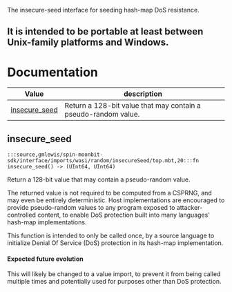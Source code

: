 The insecure-seed interface for seeding hash-map DoS resistance.

It is intended to be portable at least between Unix-family platforms and
Windows.
---
# Documentation
|Value|description|
|---|---|
|[insecure\_seed](#insecure_seed)| Return a 128-bit value that may contain a pseudo-random value.|

## insecure\_seed

```moonbit
:::source,gmlewis/spin-moonbit-sdk/interface/imports/wasi/random/insecureSeed/top.mbt,20:::fn insecure_seed() -> (UInt64, UInt64)
```
 Return a 128-bit value that may contain a pseudo-random value.

 The returned value is not required to be computed from a CSPRNG, and may
even be entirely deterministic. Host implementations are encouraged to
provide pseudo-random values to any program exposed to
attacker-controlled content, to enable DoS protection built into many
languages' hash-map implementations.

 This function is intended to only be called once, by a source language
to initialize Denial Of Service (DoS) protection in its hash-map
implementation.

 #### Expected future evolution

 This will likely be changed to a value import, to prevent it from being
called multiple times and potentially used for purposes other than DoS
protection.
